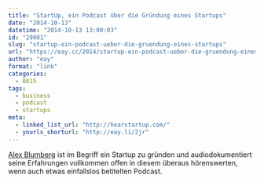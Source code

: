 ```yaml
---
title: "StartUp, ein Podcast über die Gründung eines Startups"
date: "2014-10-13"
datetime: "2014-10-13 13:00:03"
id: "29001"
slug: "startup-ein-podcast-ueber-die-gruendung-eines-startups"
url: "https://eay.cc/2014/startup-ein-podcast-ueber-die-gruendung-eines-startups/"
author: "eay"
format: "link"
categories:
  - 0815
tags:
  - business
  - podcast
  - startups
meta:
  - linked_list_url: "http://hearstartup.com/"
  - yourls_shorturl: "http://eay.li/2jr"
---
```


[Alex Blumberg](http://en.wikipedia.org/wiki/Alex_Blumberg) ist im Begriff ein Startup zu gründen und audiodokumentiert seine Erfahrungen vollkommen offen in diesem überaus hörenswerten, wenn auch etwas einfallslos betitelten Podcast.
